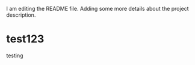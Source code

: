 I am editing the README file. 
Adding some more details about the project description.

# test123
testing
